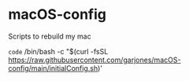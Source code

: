 # macOS-config
Scripts to rebuild my mac

`code` /bin/bash -c "$(curl -fsSL https://raw.githubusercontent.com/garjones/macOS-config/main/initialConfig.sh)'
